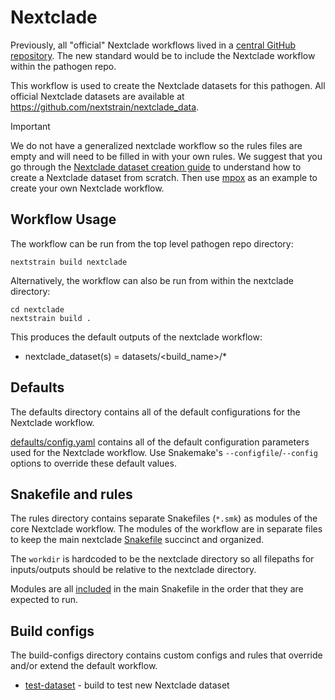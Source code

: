 # Nextclade

Previously, all "official" Nextclade workflows lived in a [central GitHub repository](https://github.com/neherlab/nextclade_data_workflows).
The new standard would be to include the Nextclade workflow within the pathogen repo.

This workflow is used to create the Nextclade datasets for this pathogen.
All official Nextclade datasets are available at https://github.com/nextstrain/nextclade_data.

> [!IMPORTANT]
> We do not have a generalized nextclade workflow so the rules files are empty and
> will need to be filled in with your own rules. We suggest that you go through the
> [Nextclade dataset creation guide](https://github.com/nextstrain/nextclade_data/blob/@/docs/dataset-creation-guide.md)
> to understand how to create a Nextclade dataset from scratch. Then use
> [mpox](https://github.com/nextstrain/mpox) as an example to create your own
> Nextclade workflow.

## Workflow Usage

The workflow can be run from the top level pathogen repo directory:
```
nextstrain build nextclade
```

Alternatively, the workflow can also be run from within the nextclade directory:
```
cd nextclade
nextstrain build .
```

This produces the default outputs of the nextclade workflow:

- nextclade_dataset(s) = datasets/<build_name>/*

## Defaults

The defaults directory contains all of the default configurations for the Nextclade workflow.

[defaults/config.yaml](defaults/config.yaml) contains all of the default configuration parameters
used for the Nextclade workflow. Use Snakemake's `--configfile`/`--config`
options to override these default values.

## Snakefile and rules

The rules directory contains separate Snakefiles (`*.smk`) as modules of the core Nextclade workflow.
The modules of the workflow are in separate files to keep the main nextclade [Snakefile](Snakefile) succinct and organized.

The `workdir` is hardcoded to be the nextclade directory so all filepaths for
inputs/outputs should be relative to the nextclade directory.

Modules are all [included](https://snakemake.readthedocs.io/en/stable/snakefiles/modularization.html#includes)
in the main Snakefile in the order that they are expected to run.

## Build configs

The build-configs directory contains custom configs and rules that override and/or
extend the default workflow.

- [test-dataset](build-configs/test-dataset/) - build to test new Nextclade dataset

